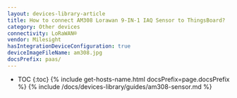 ```yaml
---
layout: devices-library-article
title: How to connect AM308 Lorawan 9-IN-1 IAQ Sensor to ThingsBoard?
category: Other devices
connectivity: LoRaWAN®
vendor: Milesight
hasIntegrationDeviceConfiguration: true
deviceImageFileName: am308.jpg
docsPrefix: paas/
---
```


* TOC
{:toc}
{% include get-hosts-name.html docsPrefix=page.docsPrefix %}
{% include /docs/devices-library/guides/am308-sensor.md %}
